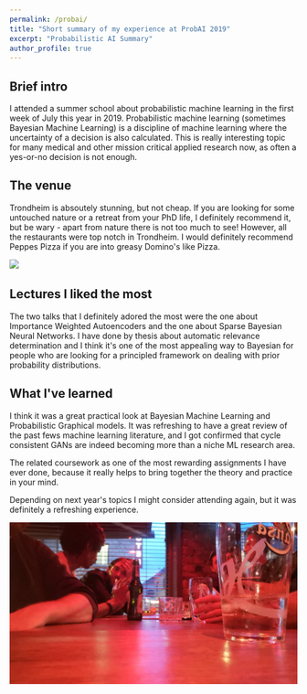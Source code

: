 ```yaml
---
permalink: /probai/
title: "Short summary of my experience at ProbAI 2019"
excerpt: "Probabilistic AI Summary"
author_profile: true
---
```


## Brief intro

I attended a summer school about probabilistic machine learning in the
first week of July this year in 2019. Probabilistic machine learning (sometimes
Bayesian Machine Learning) is a discipline of machine learning where the
uncertainty of a decision is also calculated. This is really interesting
topic for many medical and other mission critical applied research now, as often a yes-or-no decision
is not enough.

## The venue

Trondheim is absoutely stunning, but not cheap. If you are looking for
some untouched nature or a retreat from your PhD life, I definitely
recommend it, but be wary - apart from nature there is not too much to see!
However, all the restaurants were top notch in Trondheim. I would definitely
recommend Peppes Pizza if you are into greasy Domino's like Pizza.



<img src="/images/IMG_0309.jpg" width="600"/>


## Lectures I liked the most

The two talks that I definitely adored the most were the one about
Importance Weighted Autoencoders and the one about Sparse Bayesian Neural
Networks. I have done by thesis about automatic relevance determination
and I think it's one of the most appealing way to Bayesian for people
who are looking for a principled framework on dealing with prior probability
distributions.

## What I've learned


I think it was a great practical look at Bayesian Machine Learning and
Probabilistic Graphical models. It was refreshing to have a great review
of the past fews machine learning literature, and I got confirmed that
cycle consistent GANs are indeed becoming more than a niche ML research
area.

The related coursework as one of the most rewarding assignments I have
ever done, because it really helps to bring together the theory and practice
in your mind.

Depending on next year's topics I might consider attending again, but it
was definitely a refreshing experience.

![](/images/probai_1.jpeg)